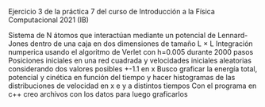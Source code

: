 Ejercicio 3 de la práctica 7 del curso de Introducción a la Física Computacional 2021 (IB)

Sistema de N átomos que interactúan mediante un potencial de Lennard-Jones dentro de una caja en dos dimensiones de tamaño L × L
Integración numperica usando el algoritmo de Verlet con h=0.005 durante 2000 pasos
Posiciones iniciales en una red cuadrada y velocidades iniciales aleatorias considerando dos valores posibles +-1.1 en x
Busco graficar la energía total, potencial y cinética en función del tiempo y hacer histogramas de las distribuciones de velocidad en x e y a distintos tiempos
Con el programa en c++ creo archivos con los datos para luego graficarlos
